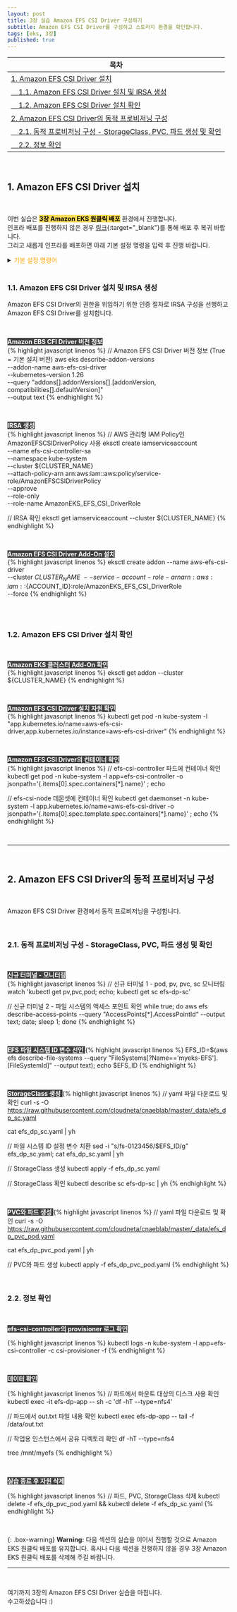 ```yaml
---
layout: post
title: 3장 실습 Amazon EFS CSI Driver 구성하기
subtitle: Amazon EFS CSI Driver를 구성하고 스토리지 환경을 확인합니다.
tags: [eks, 3장]
published: true
---
```

|목차|
|-----------|
|[1. Amazon EFS CSI Driver 설치](#1-amazon-efs-csi-driver-설치)|
|[&nbsp;&nbsp;&nbsp;&nbsp;1.1. Amazon EFS CSI Driver 설치 및 IRSA 생성](#11-amazon-efs-csi-driver-설치-및-irsa-생성)|
|[&nbsp;&nbsp;&nbsp;&nbsp;1.2. Amazon EFS CSI Driver 설치 확인](#12-amazon-efs-csi-driver-설치-확인)|
|[2. Amazon EFS CSI Driver의 동적 프로비저닝 구성](#2-amazon-efs-csi-driver의-동적-프로비저닝-구성)|
|[&nbsp;&nbsp;&nbsp;&nbsp;2.1. 동적 프로비저닝 구성 - StorageClass, PVC, 파드 생성 및 확인](#21-동적-프로비저닝-구성---storageclass-pvc-파드-생성-및-확인)|
|[&nbsp;&nbsp;&nbsp;&nbsp;2.2. 정보 확인](#22-정보-확인)|

<br/>

## 1. Amazon EFS CSI Driver 설치

<br/>

이번 실습은 <span style='color:black; background-color:#FFDB58'>**3장 Amazon EKS 원클릭 배포**</span> 환경에서 진행합니다.  
인프라 배포를 진행하지 않은 경우 [링크](https://console.aws.amazon.com/cloudformation/home?region=ap-northeast-2#/stacks/new?stackName=myeks&templateURL=https:%2F%2Finflearnaeb.s3.ap-northeast-2.amazonaws.com%2Feks-oneclick2.yaml){:target="_blank"}를 통해 배포 후 복귀 바랍니다.  
그리고 새롭게 인프라를 배포하면 아래 기본 설정 명령을 입력 후 진행 바랍니다.

<details>
<summary><span style='color:orange'>기본 설정 명령어</span></summary>
<div markdown="1">

<br/>

<span style='color:white; background-color:#404040'> **Default 네임 스페이스 변경** </span>  
{% highlight javascript linenos %}
kubectl ns default
{% endhighlight %}

<br/>

<span style='color:white; background-color:#404040'> **워커 노드의 IP 변수 선언** </span>  
{% highlight javascript linenos %}
N1=$(kubectl get node --label-columns=topology.kubernetes.io/zone --selector=topology.kubernetes.io/zone=ap-northeast-2a -o jsonpath={.items[0].status.addresses[0].address})

N2=$(kubectl get node --label-columns=topology.kubernetes.io/zone --selector=topology.kubernetes.io/zone=ap-northeast-2b -o jsonpath={.items[0].status.addresses[0].address})

N3=$(kubectl get node --label-columns=topology.kubernetes.io/zone --selector=topology.kubernetes.io/zone=ap-northeast-2c -o jsonpath={.items[0].status.addresses[0].address})

echo "export N1=$N1" >> /etc/profile

echo "export N2=$N2" >> /etc/profile

echo "export N3=$N3" >> /etc/profile
{% endhighlight %}

<br/>

<span style='color:white; background-color:#404040'> **노드에 Tool 설치** </span>  
{% highlight javascript linenos %}
ssh ec2-user@$N1 sudo yum install links tree jq tcpdump sysstat -y

ssh ec2-user@$N2 sudo yum install links tree jq tcpdump sysstat -y

ssh ec2-user@$N3 sudo yum install links tree jq tcpdump sysstat -y
{% endhighlight %}

<br/>

<span style='color:white; background-color:#404040'> **EFS 마운트 확인** </span>  
{% highlight javascript linenos %}
df -hT --type nfs4

// 만약 마운트가 되지 않는다면.. 수동으로 마운트
EFS_ID=$(aws efs describe-file-systems --query "FileSystems[?Name=='myeks-EFS'].[FileSystemId]" --output text); echo $EFS_ID

mount -t nfs4 -o nfsvers=4.1,rsize=1048576,wsize=1048576,hard,timeo=600,retrans=2,noresvport $EFS_ID.efs.ap-northeast-2.amazonaws.com:/ /mnt/myefs
{% endhighlight %}

<br/>

<span style='color:white; background-color:#404040'> **AWS Load Balancer Controller 설치** </span>  
{% highlight javascript linenos %}
helm repo add eks https://aws.github.io/eks-charts

helm repo update

helm install aws-load-balancer-controller eks/aws-load-balancer-controller -n kube-system --set clusterName=$CLUSTER_NAME \
  --set serviceAccount.create=false \
  --set serviceAccount.name=aws-load-balancer-controller
{% endhighlight %}

<br/>

<span style='color:white; background-color:#404040'> **ExternalDNS 설치** </span>  
{% highlight javascript linenos %}
// 자신의 도메인 주소로 설정
MyDomain=<자신의 도메인>

MyDnsHostedZoneId=$(aws route53 list-hosted-zones-by-name --dns-name "${MyDomain}." --query "HostedZones[0].Id" --output text)

echo $MyDomain, $MyDnzHostedZoneId

curl -s -O https://raw.githubusercontent.com/cloudneta/cnaeblab/master/_data/externaldns.yaml

MyDomain=$MyDomain MyDnsHostedZoneId=$MyDnsHostedZoneId envsubst < externaldns.yaml | kubectl apply -f -
{% endhighlight %}

<br/>

<span style='color:white; background-color:#404040'> **kube-ops-view 설치** </span>  
{% highlight javascript linenos %}
helm repo add geek-cookbook https://geek-cookbook.github.io/charts/

helm install kube-ops-view geek-cookbook/kube-ops-view --version 1.2.2 --set env.TZ="Asia/Seoul" --namespace kube-system

kubectl patch svc -n kube-system kube-ops-view -p '{"spec":{"type":"LoadBalancer"}}'

kubectl annotate service kube-ops-view -n kube-system "external-dns.alpha.kubernetes.io/hostname=kubeopsview.$MyDomain"

echo -e "Kube Ops View URL = http://kubeopsview.$MyDomain:8080/#scale=1.5"
{% endhighlight %}

<br/>



</div>
</details>

<br/>

### 1.1. Amazon EFS CSI Driver 설치 및 IRSA 생성

Amazon EFS CSI Driver의 권한을 위임하기 위한 인증 절차로 IRSA 구성을 선행하고 Amazon EFS CSI Driver를 설치합니다.

<br/>

<span style='color:white; background-color:#404040'> **Amazon EBS CFI Driver 버전 정보** </span>  
{% highlight javascript linenos %}
// Amazon EFS CSI Driver 버전 정보 (True = 기본 설치 버전)
aws eks describe-addon-versions \
    --addon-name aws-efs-csi-driver \
    --kubernetes-version 1.26 \
    --query "addons[].addonVersions[].[addonVersion, compatibilities[].defaultVersion]" \
    --output text
{% endhighlight %}

<br/>

<span style='color:white; background-color:#404040'> **IRSA 생성** </span>  
{% highlight javascript linenos %}
// AWS 관리형 IAM Policy인 AmazonEFSCSIDriverPolicy 사용
eksctl create iamserviceaccount \
  --name efs-csi-controller-sa \
  --namespace kube-system \
  --cluster ${CLUSTER_NAME} \
  --attach-policy-arn arn:aws:iam::aws:policy/service-role/AmazonEFSCSIDriverPolicy \
  --approve \
  --role-only \
  --role-name AmazonEKS_EFS_CSI_DriverRole

// IRSA 확인
eksctl get iamserviceaccount --cluster ${CLUSTER_NAME}
{% endhighlight %}

<br/>

<span style='color:white; background-color:#404040'> **Amazon EFS CSI Driver Add-On 설치** </span>  
{% highlight javascript linenos %}
eksctl create addon --name aws-efs-csi-driver\
 --cluster ${CLUSTER_NAME}\
 --service-account-role-arn arn:aws:iam::${ACCOUNT_ID}:role/AmazonEKS_EFS_CSI_DriverRole\
 --force
{% endhighlight %}

<br/><br/>


### 1.2. Amazon EFS CSI Driver 설치 확인

<br/>

<span style='color:white; background-color:#404040'> **Amazon EKS 클러스터 Add-On 확인** </span>  
{% highlight javascript linenos %}
eksctl get addon --cluster ${CLUSTER_NAME}
{% endhighlight %}

<br/>

<span style='color:white; background-color:#404040'> **Amazon EFS CSI Driver 설치 자원 확인** </span>  
{% highlight javascript linenos %}
kubectl get pod -n kube-system -l "app.kubernetes.io/name=aws-efs-csi-driver,app.kubernetes.io/instance=aws-efs-csi-driver"
{% endhighlight %}

<br/>

<span style='color:white; background-color:#404040'> **Amazon EFS CSI Driver의 컨테이너 확인** </span>  
{% highlight javascript linenos %}
// efs-csi-controller 파드에 컨테이너 확인
kubectl get pod -n kube-system -l app=efs-csi-controller -o jsonpath='{.items[0].spec.containers[*].name}' ; echo

// efs-csi-node 데몬셋에 컨테이너 확인
kubectl get daemonset -n kube-system -l app.kubernetes.io/name=aws-efs-csi-driver -o jsonpath='{.items[0].spec.template.spec.containers[*].name}' ; echo
{% endhighlight %}


<br/>

---

<br/>

## 2. Amazon EFS CSI Driver의 동적 프로비저닝 구성

<br/>

Amazon EFS CSI Driver 환경에서 동적 프로비저닝을 구성합니다.

<br/>

### 2.1. 동적 프로비저닝 구성 - StorageClass, PVC, 파드 생성 및 확인

<br/>

<span style='color:white; background-color:#404040'> **신규 터미널 - 모니터링** </span>  
{% highlight javascript linenos %}
// 신규 터미널 1 - pod, pv, pvc, sc 모니터링
watch 'kubectl get pv,pvc,pod; echo; kubectl get sc efs-dp-sc'

// 신규 터미널 2 - 파일 시스템의 액세스 포인트 확인
while true; do aws efs describe-access-points --query "AccessPoints[*].AccessPointId"  --output text; date; sleep 1; done
{% endhighlight %}

<br/>

<span style='color:white; background-color:#404040'> **EFS 파일 시스템 ID 변수 선언** </span>
{% highlight javascript linenos %}
EFS_ID=$(aws efs describe-file-systems --query "FileSystems[?Name=='myeks-EFS'].[FileSystemId]" --output text); echo $EFS_ID
{% endhighlight %}

<br/>


<span style='color:white; background-color:#404040'> **StorageClass 생성** </span>
{% highlight javascript linenos %}
// yaml 파일 다운로드 및 확인
curl -s -O https://raw.githubusercontent.com/cloudneta/cnaeblab/master/_data/efs_dp_sc.yaml

cat efs_dp_sc.yaml | yh

// 파일 시스템 ID 설정 변수 치환
sed -i "s/fs-0123456/$EFS_ID/g" efs_dp_sc.yaml; cat efs_dp_sc.yaml | yh

// StorageClass 생성
kubectl apply -f efs_dp_sc.yaml

// StorageClass 확인
kubectl describe sc efs-dp-sc | yh
{% endhighlight %}

<br/>

<span style='color:white; background-color:#404040'> **PVC와 파드 생성** </span>
{% highlight javascript linenos %}
// yaml 파일 다운로드 및 확인
curl -s -O https://raw.githubusercontent.com/cloudneta/cnaeblab/master/_data/efs_dp_pvc_pod.yaml

cat efs_dp_pvc_pod.yaml | yh

// PVC와 파드 생성
kubectl apply -f efs_dp_pvc_pod.yaml
{% endhighlight %}

<br/>

### 2.2. 정보 확인

<br/>

<span style='color:white; background-color:#404040'> **efs-csi-controller의 provisioner 로그 확인** </span>

{% highlight javascript linenos %}
kubectl logs -n kube-system -l app=efs-csi-controller -c csi-provisioner -f
{% endhighlight %}

<br/>

<span style='color:white; background-color:#404040'> **데이터 확인** </span>

{% highlight javascript linenos %}
// 파드에서 마운트 대상의 디스크 사용 확인
kubectl exec -it efs-dp-app -- sh -c 'df -hT --type=nfs4'

// 파드에서 out.txt 파일 내용 확인
kubectl exec efs-dp-app -- tail -f /data/out.txt

// 작업용 인스턴스에서 공유 디렉토리 확인
df -hT --type=nfs4

tree /mnt/myefs
{% endhighlight %}

<br/>

<span style='color:white; background-color:#404040'> **실습 종료 후 자원 삭제** </span>

{% highlight javascript linenos %}
// 파드, PVC, StorageClass 삭제
kubectl delete -f efs_dp_pvc_pod.yaml && kubectl delete -f efs_dp_sc.yaml
{% endhighlight %}

<br/>

{: .box-warning}
**Warning:** 다음 섹션의 실습을 이어서 진행할 것으로 Amazon EKS 원클릭 배포를 유지합니다. 혹시나 다음 섹션을 진행하지 않을 경우 3장 Amazon EKS 원클릭 배포를 삭제해 주길 바랍니다.

---

<br/>

여기까지 3장의 Amazon EFS CSI Driver 실습을 마칩니다.  
수고하셨습니다 :)

<br/><br/>
